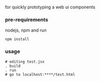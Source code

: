 for quickly prototyping a web ui components

### pre-requirements
nodejs, npm and run
```
npm install
```

### usage
```
# editing test.jsx
. build
. run
# go to localhost:****/test.html
```	
